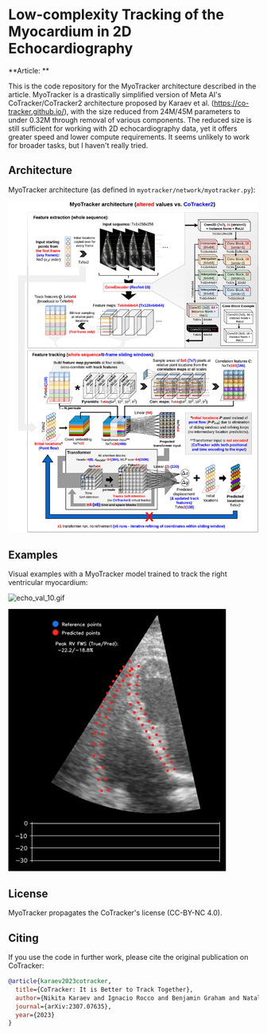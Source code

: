 # Low-complexity Tracking of the Myocardium in 2D Echocardiography

**Article: **

This is the code repository for the MyoTracker architecture described in the article. MyoTracker is a drastically simplified version of Meta AI's CoTracker/CoTracker2 architecture proposed by Karaev et al. (https://co-tracker.github.io/), with the size reduced from 24M/45M parameters to under 0.32M through removal of various components. The reduced size is still sufficient for working with 2D echocardiography data, yet it offers greater speed and lower compute requirements. It seems unlikely to work for broader tasks, but I haven't really tried.

## Architecture

MyoTracker architecture (as defined in ```myotracker/network/myotracker.py```):

![myotracker_diagram.jpg](https://github.com/artemcher/myotracker/blob/main/assets/myotracker_diagram.jpg)

## Examples

Visual examples with a MyoTracker model trained to track the right ventricular myocardium:

![echo_val_10.gif](https://github.com/artemcher/myotracker/blob/main/assets/echo_val_10.gif)

![result.gif](https://github.com/artemcher/myotracker/blob/main/assets/result.gif)


## License

MyoTracker propagates the CoTracker's license (CC-BY-NC 4.0).

## Citing

If you use the code in further work, please cite the original publication on CoTracker:

```bibtex
@article{karaev2023cotracker,
  title={CoTracker: It is Better to Track Together},
  author={Nikita Karaev and Ignacio Rocco and Benjamin Graham and Natalia Neverova and Andrea Vedaldi and Christian Rupprecht},
  journal={arXiv:2307.07635},
  year={2023}
}
```
